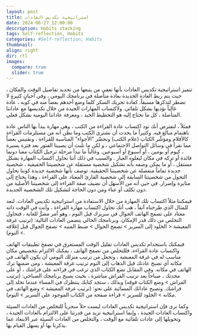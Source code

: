 ```yaml
---
layout: post
title: استراتيجية تكديس العادات 
date: 2024-06-27 12:00:00
description: Habits stacking
tags: Self-reflection, Habits
categories: #Self-reflection, Habits
thumbnail:
align: right
dir: rtl
images:
  compare: true
  slider: true
---
```


تتميز استراتيجية تكديس العادات بأنها تعفي من يتبعها من تحديد تفاصيل الوقت والمكان ، حيث يتم ربط العادة الجديدة بعادة متأصلة في برنامجك اليومي ، وفي أحيانٍ كثيرةٍ لا تضطر لتذكرها مسبقاً. كعادة تحريك السكر كلما وضع أحدهم بعضاً منه في كوبه ، عادة غالباً نؤديها بشكل تلقائي. ولاكتساب المهارات الجيدة من خلال تكديسها مع عاداتنا المتأصلة ، كل ما نحتاج إليه هو التخطيط الجيد ، ومعرفة عاداتنا اليومية بشكل فعلي.

فمثلاً ، لنفترض أنك تود اكتساب عادة القراءة من الكتب ، وهي مهارة يبدأ بها الناس عادة باهتمام مبالغ فيه. وكثيراً ما يحدث أن نشتري الكتب وما نظن أنه من مستلزمات القراءة كالأقلام ومؤشِّر الكتاب (علام الكتب) ونحضّر "الأجواء" المناسبة للقراءة ، ونقتبس بعضاً مما نقرأ في وسائل التواصل الاجتماعي ، و لكن ما نلبث أن يصيبنا الفتور بعد فترة يسيرة ، كيوم أو يومين ، أو أسبوع أو أسبوعين. وغالباً ما تبدأ مرحلة ترحيل الكتاب معنا دونما فائدة أو تركه في مكان ليعلوه الغبار . والسبب في ذلك أننا نحاول اكتساب المهارة بشكل مستقل ، أو ما يمكن وصفه بأنه تشكيل شخصية مستقلة عن شخصيتنا الحقيقية ، شخصية جديدة تماماً منفصلة عن شخصيتنا الحقيقية. توصف بأنها شخصية جديدة كوننا نحاول التحول من شخصيتنا السابقة إلى شخصية القارئ المعتاد على القراءة ، وهذا يحتاج إلى مثابرة وإصرار. في حين أنه من الأسهل أن نضيف صفة القراءة إلى شخصيتنا الأصلية من دون تكلف أو عناء ومن دون الحاجة لتشكيل تلك الشخصية الجديدة. 

فيمكننا مثلاً اكتساب تلك المهارة من خلال الاستفادة من استراتيجية تكديس العادات. لنعد للمثال الذي طرحناه آنفاً ، هب أنك تحاول اكتساب مهارة القراءة ، وأنت في الوقت ذاته معتاد على تصفح الهاتف الجوال في سريرك قبل النوم ، وهو أمر مضرٌّ للغاية ، فتحاول التخلص من ذلك قدر الإمكان. وبرنامجك الحالي يتضمن العادات التالية:
(ترتيب غرفة المعيشة < الخلود إلى السرير > تصفح الجوال > ضبط المنبه > تصفح الجوال قبل إغلاقه > النوم). 

فيمكنك باستخدام تكديس العادات تقليل الوقت المستغرق في تصفح تطبيقات الهاتف واكتساب عادة القراءة. فللتخلص من تصفح الهاتف ، يمكنك الالتزام بتخصيص مكان مناسب له في غرفة المعيشة ، وتجعل من ترتيب منزلك اليومي أن يكون الهاتف في مكانه أي تصبح عادتك قبل الذهاب إلى النوم ترتيب غرفة المعيشة ، ومن ضمنها ترك الهاتف في مكانه. وفي المقابل تضع الكتاب الذي ترغب في قراءته على فراشك ، أو على مخدتك ، صباحاً بعد ترتيب الفراش مباشرة ، بحيث يصبح برنامجك الصباحي:
(ترتيب الفراش > وضع الكتاب فوقه) وبذلك ، ستجد كتابك ينتظرك في المساء عندما تخلد إلى فراشك.
وتصبح عاداتك المسائية على نحو:
(ترتيب غرفة المعيشة > وضع الهاتف في مكانه > الخلود للسرير > قراءة صفحة من الكتاب الموجود على السرير > النوم).

وكما نرى فإن استراتيجية تكديس العادات ليست حلاً سحرياً للتخلص من العادات السيئة واكتساب العادات الجيدة ، وإنما استراتيجية تزيد من قدرتنا على الالتزام بالعادات الجيدة ، وتحويلها إلى عادات تلقائية مع الوقت ، والتخلص من العادات السيئة عبر الابتعاد عما يذكرنا بها أو يسهل القيام بها. 

